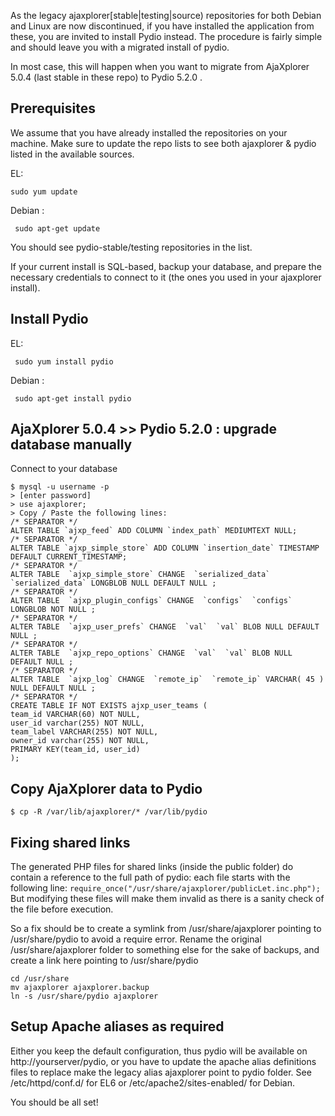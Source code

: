 As the legacy ajaxplorer[stable|testing|source) repositories for both Debian and Linux are now discontinued, if you have installed the application from these, you are invited to install Pydio instead. The procedure is fairly simple and should leave you with a migrated install of pydio.

In most case, this will happen when you want to migrate from AjaXplorer 5.0.4 (last stable in these repo) to Pydio 5.2.0 .


## Prerequisites
We assume that you have already installed the repositories on your machine. Make sure to update the repo lists to see both ajaxplorer & pydio listed in the available sources.

EL:

    sudo yum update

Debian :

     sudo apt-get update

You should see pydio-stable/testing repositories in the list.

If your current install is SQL-based, backup your database, and prepare the necessary credentials to connect to it (the ones you used in your ajaxplorer install).

## Install Pydio
EL:

     sudo yum install pydio

Debian :

     sudo apt-get install pydio

## AjaXplorer 5.0.4 >> Pydio 5.2.0 : upgrade database manually
Connect to your database

    $ mysql -u username -p
    > [enter password]
    > use ajaxplorer;
    > Copy / Paste the following lines:
    /* SEPARATOR */
    ALTER TABLE `ajxp_feed` ADD COLUMN `index_path` MEDIUMTEXT NULL;
    /* SEPARATOR */
    ALTER TABLE `ajxp_simple_store` ADD COLUMN `insertion_date` TIMESTAMP DEFAULT CURRENT_TIMESTAMP;
    /* SEPARATOR */
    ALTER TABLE  `ajxp_simple_store` CHANGE  `serialized_data`  `serialized_data` LONGBLOB NULL DEFAULT NULL ;
    /* SEPARATOR */
    ALTER TABLE  `ajxp_plugin_configs` CHANGE  `configs`  `configs` LONGBLOB NOT NULL ;
    /* SEPARATOR */
    ALTER TABLE  `ajxp_user_prefs` CHANGE  `val`  `val` BLOB NULL DEFAULT NULL ;
    /* SEPARATOR */
    ALTER TABLE  `ajxp_repo_options` CHANGE  `val`  `val` BLOB NULL DEFAULT NULL ;
    /* SEPARATOR */
    ALTER TABLE  `ajxp_log` CHANGE  `remote_ip`  `remote_ip` VARCHAR( 45 ) NULL DEFAULT NULL ;
    /* SEPARATOR */
    CREATE TABLE IF NOT EXISTS ajxp_user_teams (
    team_id VARCHAR(60) NOT NULL,
    user_id varchar(255) NOT NULL,
    team_label VARCHAR(255) NOT NULL,
    owner_id varchar(255) NOT NULL,
    PRIMARY KEY(team_id, user_id)
    );

## Copy AjaXplorer data to Pydio

    $ cp -R /var/lib/ajaxplorer/* /var/lib/pydio

## Fixing shared links
The generated PHP files for shared links (inside the public folder) do contain a reference to the full path of pydio: each file starts with the following line:
`require_once("/usr/share/ajaxplorer/publicLet.inc.php");`
But modifying these files will make them invalid as there is a sanity check of the file before execution.

So a fix should be to create a symlink from /usr/share/ajaxplorer pointing to /usr/share/pydio to avoid a require error. Rename the original /usr/share/ajaxplorer folder to something else for the sake of backups, and create a link here pointing to /usr/share/pydio

    cd /usr/share
    mv ajaxplorer ajaxplorer.backup
    ln -s /usr/share/pydio ajaxplorer

## Setup Apache aliases as required
Either you keep the default configuration, thus pydio will be available on http://yourserver/pydio, or you have to update the apache alias definitions files to replace make the legacy alias ajaxplorer point to pydio folder. See /etc/httpd/conf.d/ for EL6 or /etc/apache2/sites-enabled/ for Debian.

 

You should be all set!